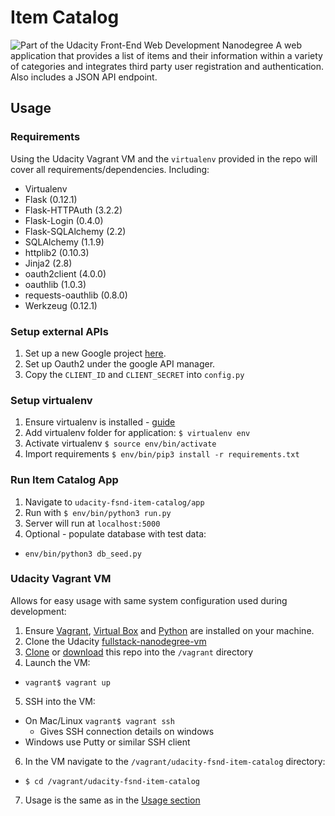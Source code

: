 # Item Catalog
![Part of the Udacity Front-End Web Development Nanodegree](https://img.shields.io/badge/Udacity-Front--End%20Web%20Developer%20Nanodegree-02b3e4.svg)
A web application that provides a list of items and their information within a variety of categories and integrates third party user registration and authentication. Also includes a JSON API endpoint.

## Usage

### Requirements
Using the Udacity Vagrant VM and the `virtualenv` provided in the repo will cover all requirements/dependencies. Including:
* Virtualenv
* Flask (0.12.1)
* Flask-HTTPAuth (3.2.2)
* Flask-Login (0.4.0)
* Flask-SQLAlchemy (2.2)
* SQLAlchemy (1.1.9)
* httplib2 (0.10.3)
* Jinja2 (2.8)
* oauth2client (4.0.0)
* oauthlib (1.0.3)
* requests-oauthlib (0.8.0)
* Werkzeug (0.12.1)

### Setup external APIs
1. Set up a new Google project [here](https://console.developers.google.com/).
2. Set up Oauth2 under the google API manager.
3. Copy the `CLIENT_ID` and `CLIENT_SECRET` into `config.py`

### Setup virtualenv
1. Ensure virtualenv is installed - [guide](https://virtualenv.pypa.io/en/stable/installation/)
2. Add virtualenv folder for application:
  `$ virtualenv env`
3. Activate virtualenv
  `$ source env/bin/activate`
4. Import requirements
  `$ env/bin/pip3 install -r requirements.txt`

### Run Item Catalog App
1. Navigate to `udacity-fsnd-item-catalog/app`
2. Run with `$ env/bin/python3 run.py`
3. Server will run at `localhost:5000`
4. Optional - populate database with test data:
  * `env/bin/python3 db_seed.py`

### Udacity Vagrant VM
Allows for easy usage with same system configuration used during development:
1. Ensure [Vagrant](https://www.vagrantup.com/), [Virtual Box](https://www.virtualbox.org/) and [Python](https://www.python.org/) are installed on your machine.
2. Clone the Udacity [fullstack-nanodegree-vm](https://github.com/udacity/fullstack-nanodegree-vm)
3. [Clone](https://github.com/SteadBytes/udacity-fsnd-item-catalog.git) or [download](https://github.com/SteadBytes/udacity-fsnd-item-catalog/archive/master.zip) this repo into the `/vagrant` directory
4. Launch the VM:
  * `vagrant$ vagrant up`
5. SSH into the VM:
  * On Mac/Linux `vagrant$ vagrant ssh`
    * Gives SSH connection details on windows
  * Windows use Putty or similar SSH client
6. In the VM navigate to the `/vagrant/udacity-fsnd-item-catalog` directory:
  * `$ cd /vagrant/udacity-fsnd-item-catalog`
7. Usage is the same as in the [Usage section](#usage)
